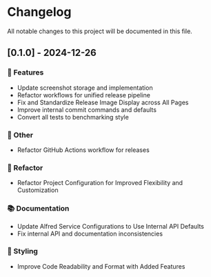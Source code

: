 # Changelog

All notable changes to this project will be documented in this file.

## [0.1.0] - 2024-12-26

### 🚀 Features

- Update screenshot storage and implementation
- Refactor workflows for unified release pipeline
- Fix and Standardize Release Image Display across All Pages
- Improve internal commit commands and defaults
- Convert all tests to benchmarking style

### 💼 Other

- Refactor GitHub Actions workflow for releases

### 🚜 Refactor

- Refactor Project Configuration for Improved Flexibility and Customization

### 📚 Documentation

- Update Alfred Service Configurations to Use Internal API Defaults
- Fix internal API and documentation inconsistencies

### 🎨 Styling

- Improve Code Readability and Format with Added Features

<!-- generated by git-cliff -->
